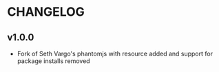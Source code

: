 # CHANGELOG

## v1.0.0

- Fork of Seth Vargo's phantomjs with resource added and support for package installs removed
